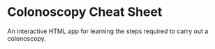 # Colonoscopy Cheat Sheet

An interactive HTML app for learning the steps required to carry out a colonoscopy.
